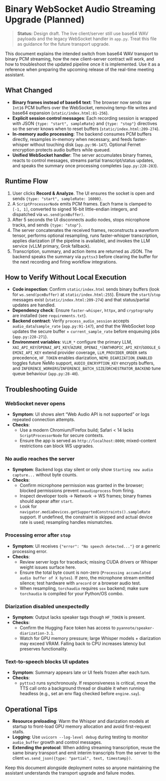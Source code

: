 # Binary WebSocket Audio Streaming Upgrade (Planned)

> **Status:** Design draft. The live client/server still use base64 WAV payloads
> and the legacy WebSocket handler in `app.py`. Treat this file as guidance for
> the future transport upgrade.

This document explains the intended switch from base64 WAV transport to binary
PCM streaming, how the new client–server contract will work, and how to
troubleshoot the updated pipeline once it is implemented. Use it as a reference
when preparing the upcoming release of the real-time meeting assistant.

## What Changed
- **Binary frames instead of base64 text**: The browser now sends raw `Int16` PCM buffers over the WebSocket, removing temp-file writes and base64 expansion (`static/index.html:81-256`).
- **Explicit session control messages**: Each recording session is wrapped with JSON `{type: "start", sampleRate}` and `{type: "stop"}` directives so the server knows when to reset buffers (`static/index.html:209-274`).
- **In-memory audio processing**: The backend consumes PCM buffers directly, resamples in-memory when necessary, and feeds faster-whisper without touching disk (`app.py:96-147`). Optional Fernet encryption protects audio buffers while queued.
- **Unified WebSocket handler**: The server accumulates binary frames, reacts to control messages, streams partial transcript/status updates, and speaks the summary once processing completes (`app.py:228-283`).

## Runtime Flow
1. User clicks **Record & Analyze**. The UI ensures the socket is open and sends `{type: "start", sampleRate: 16000}`.
2. A `ScriptProcessorNode` emits PCM frames. Each frame is clamped to `[-1, 1]`, converted to signed 16-bit little-endian integers, and dispatched via `ws.send(pcmBuffer)`.
3. After 5 seconds the UI disconnects audio nodes, stops microphone tracks, and sends `{type: "stop"}`.
4. The server concatenates the received frames, reconstructs a waveform tensor, performs optional resampling, runs faster-whisper transcription, applies diarization (if the pipeline is available), and invokes the LLM service (vLLM primary, Grok fallback).
5. Transcription, summary, and action items are returned as JSON. The backend speaks the summary via `pyttsx3` before clearing the buffer for the next recording and firing workflow integrations.

## How to Verify Without Local Execution
- **Code inspection**: Confirm `static/index.html` sends binary buffers (look for `ws.send(pcmBuffer)` at `static/index.html:255`). Ensure the `start`/`stop` messages exist (`static/index.html:209-274`) and that status/partial updates are handled.
- **Dependency check**: Ensure `faster-whisper`, `httpx`, and `cryptography` are installed (see `requirements.txt`).
- **Backend contract**: Verify `process_audio_session` accepts `audio_data`/`sample_rate` (`app.py:91-147`), and that the WebSocket loop updates the secure buffer + `current_sample_rate` before enqueuing jobs (`app.py:228-271`).
- **Environment variables**: `VLLM_*` configure the primary LLM, `XAI_API_KEY`/`OPENAI_API_KEY`/`AZURE_OPENAI_*`/`ANTHROPIC_API_KEY`/`GOOGLE_GEMINI_API_KEY` extend provider coverage, `LLM_PROVIDER_ORDER` sets precedence, `HF_TOKEN` enables diarization, `NEMO_DIARIZATION_ENABLED` toggles future NeMo support, `AUDIO_ENCRYPTION_KEY` encrypts buffers, and `INFERENCE_WORKERS`/`INFERENCE_BATCH_SIZE`/`ORCHESTRATOR_BACKEND` tune queue behaviour (`app.py:28-40`).

## Troubleshooting Guide

### WebSocket never opens
- **Symptom**: UI shows alert “Web Audio API is not supported” or logs repeated connection attempts.
- **Checks**:
  - Use a modern Chromium/Firefox build; Safari < 14 lacks `ScriptProcessorNode` for secure contexts.
  - Ensure the app is served as `http://localhost:8000`; mixed-content restrictions can block WS upgrades.

### No audio reaches the server
- **Symptom**: Backend logs stay silent or only show `Starting new audio capture...` without byte counts.
- **Checks**:
  - Confirm microphone permission was granted in the browser; blocked permissions prevent `onaudioprocess` from firing.
  - Inspect developer tools → Network → WS frames; binary frames should appear after `start`.
  - Look for `navigator.mediaDevices.getSupportedConstraints().sampleRate` support. If undefined, the constraint is skipped and actual device rate is used; resampling handles mismatches.

### Processing error after `stop`
- **Symptom**: UI receives `{"error": "No speech detected..."}` or a generic processing error.
- **Checks**:
  - Review server logs for traceback; missing CUDA drivers or Whisper weight issues surface here.
  - Ensure the total byte count is non-zero (`Processing accumulated audio buffer of X bytes`). If zero, the microphone stream emitted silence; test hardware with `arecord` or a browser audio test.
  - When resampling, `torchaudio` requires `sox` backend; make sure `torchaudio` is compiled for your Python/OS combo.

### Diarization disabled unexpectedly
- **Symptom**: Output lacks speaker tags though `HF_TOKEN` is present.
- **Checks**:
  - Confirm the Hugging Face token has access to `pyannote/speaker-diarization-3.1`.
  - Watch for GPU memory pressure; large Whisper models + diarization may exceed VRAM. Falling back to CPU increases latency but preserves functionality.

### Text-to-speech blocks UI updates
- **Symptom**: Summary appears late or UI feels frozen after each turn.
- **Checks**:
  - `pyttsx3` runs synchronously. If responsiveness is critical, move the TTS call onto a background thread or disable it when running headless (e.g., set an env flag checked before `engine.say`).

## Operational Tips
- **Resource preloading**: Warm the Whisper and diarization models at startup to front-load GPU memory allocation and avoid first-request stalls.
- **Logging**: Use `uvicorn --log-level debug` during testing to monitor `audio_buffer` growth and control messages.
- **Extending the protocol**: When adding streaming transcription, reuse the same binary transport and emit interim transcripts from the server to the client `ws.send_json({type: "partial", text, timestamp})`.

Keep this document alongside deployment notes so anyone maintaining the assistant understands the transport upgrade and failure modes.

